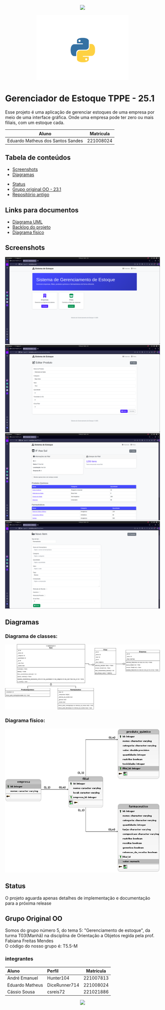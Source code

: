 <p id="header" align="center">
  <img src="https://capsule-render.vercel.app/api?type=waving&color=gradient&height=100"/>
</p>

<p id="main-icon" align="center">
    <img src="recursos/recursos-readme/icone-python.svg" alt="python" width="300">
</p>

<!-- <p align="center">
    Powered by:
</p>
<p id="languages" align="center">
    <img src="https://img.shields.io/badge/java-%23ED8B00.svg?style=for-the-badge&logo=openjdk&logoColor=white" alt="Java">
</p>

<p id="ides" align="center">
    <img src="https://img.shields.io/badge/Eclipse-FE7A16.svg?style=for-the-badge&logo=Eclipse&logoColor=white" alt="Eclipse">
    <img src="https://img.shields.io/badge/IntelliJIDEA-000000.svg?style=for-the-badge&logo=intellij-idea&logoColor=white" alt="IntelliJ IDEA">
</p>
<p id="ides" align="center">
    <img src="https://img.shields.io/badge/Arch%20Linux-1793D1?logo=arch-linux&logoColor=fff&style=for-the-badge" alt="Arch">
    <img src="https://img.shields.io/badge/Ubuntu-E95420?style=for-the-badge&logo=ubuntu&logoColor=white" alt="Ubuntu">
    <img src="https://img.shields.io/badge/Windows-0078D6?style=for-the-badge&logo=windows&logoColor=white" alt="Windows">
</p> -->

# Gerenciador de Estoque TPPE - 25.1

Esse projeto é uma aplicação de gerenciar estoques de uma empresa por meio de uma interface gráfica. Onde uma empresa
pode ter zero ou mais filiais, com um estoque cada.

| Aluno                             | Matrícula |
| --------------------------------- | --------- |
| Eduardo Matheus dos Santos Sandes | 221008024 |

## Tabela de conteúdos

- [Screenshots](#screenshots)
- [Diagramas](#diagramas)
<!-- - [Uso](#uso)
- [Tecnologias](#tecnologias) -->
- [Status](#status)
- [Grupo original OO - 23.1](#grupo-original-oo---231)
- [Repositório antigo](https://github.com/Hunter104/T5.5-M_Gerenciamento_Estoque)


## Links para documentos
- [Diagrama UML](/docs/diagramas/diagrama-classes-modelo.png)
- [Backlog do projeto](/docs/backlog.md)
- [Diagrama físico](/docs/diagramas/diagram_fisico_banco.png)

## Screenshots

![janela principal](images/principal.png)
![editar item](images/upditem.png)
![visualizar estoque](images/estoque.png)
![adicionar item](images/additem.png)

## Diagramas

### Diagrama de classes:

![Diagrama classes modelo](docs/diagramas/diagrama-classes-modelo.png)

### Diagrama físico:

![Diagrama classes modelo](/docs/diagramas/diagram_fisico_banco.png)
<!-- ## Uso

Para iniciar a interface gráfica apenas é necessário rodar o ponto de entrada main na classe
```ViewMain``` do pacote view, dentro da pasta ```src``` do projeto, para inserir dados pré-existentes ao iniciar
utiliza-se a opção de linha de comando ```--dados-aleatorios```

## Tecnologias

Foi utilizada a linguagem de programação ```java``` em conjunção a framework ```JUnit``` para testes
e o Look and Feel customizado flatlaf para swing -->

## Status

O projeto aguarda apenas detalhes de implementação e documentação para a próxima release

## Grupo Original OO

Somos do grupo número 5, do tema 5: "Gerenciamento de estoque", da turma T03(Manhã)
na disciplina de Orientação a Objetos regida pela prof. Fabiana Freitas Mendes
<br>
O código do nosso grupo é: T5.5-M

### integrantes

| Aluno           | Perfil        | Matrícula |
|:----------------|:--------------|:---------:|
| André Emanuel   | Hunter104     | 221007813 |
| Eduardo Matheus | DiceRunner714 | 221008024 |
| Cássio Sousa    | csreis72      | 221021886 |

<p id="footer" align="center">
  <img src="https://capsule-render.vercel.app/api?type=waving&color=gradient&height=100&section=footer"/>
</p>
